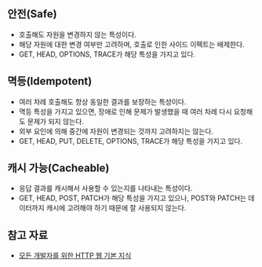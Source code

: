 ## 안전(Safe)

- 호출해도 자원을 변경하지 않는 특성이다.
- 해당 자원에 대한 변경 여부만 고려하며, 호출로 인한 사이드 이펙트는 배제한다.
- GET, HEAD, OPTIONS, TRACE가 해당 특성을 가지고 있다.

## 멱등(Idempotent)

- 여러 차례 호출해도 항상 동일한 결과를 보장하는 특성이다.
- 멱등 특성을 가지고 있으면, 장애로 인해 문제가 발생했을 때 여러 차례 다시 요청해도 문제가 되지 않는다.
- 외부 요인에 의해 중간에 자원이 변경되는 것까지 고려하지는 않는다.
- GET, HEAD, PUT, DELETE, OPTIONS, TRACE가 해당 특성을 가지고 있다.

## 캐시 가능(Cacheable)

- 응답 결과를 캐시해서 사용할 수 있는지를 나타내는 특성이다.
- GET, HEAD, POST, PATCH가 해당 특성을 가지고 있으나, POST와 PATCH는 데이터까지 캐시에 고려해야 하기 때문에 잘 사용되지 않는다.

## 참고 자료

- [모든 개발자를 위한 HTTP 웹 기본 지식](https://www.inflearn.com/course/http-%EC%9B%B9-%EB%84%A4%ED%8A%B8%EC%9B%8C%ED%81%AC)